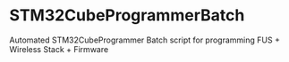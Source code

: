 # STM32CubeProgrammerBatch
Automated STM32CubeProgrammer Batch script for programming FUS + Wireless Stack + Firmware
